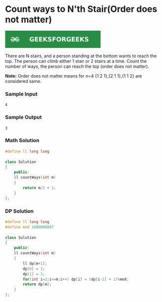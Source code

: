 # Count ways to N'th Stair(Order does not matter)

[![Problem Link](../assets/gfg.svg)](https://practice.geeksforgeeks.org/problems/count-ways-to-nth-stairorder-does-not-matter1322/1/#)

There are N stairs, and a person standing at the bottom wants to reach the top. The person can climb either 1 stair or 2 stairs at a time. Count the number of ways, the person can reach the top (order does not matter).

**Note:** Order does not matter means for n=4 {1 2 1},{2 1 1},{1 1 2} are considered same.

### Sample Input

```
4
```

### Sample Output

```
3
```

### Math Solution

```cpp
#define ll long long

class Solution
{
    public:
    ll countWays(int m)
    {
        return m/2 + 1;
    }
};
```

### DP Solution

```cpp
#define ll long long
#define mod 1000000007

class Solution
{
    public:
    ll countWays(int m)
    {
        ll dp[m+1];
        dp[0] = 1;
        dp[1] = 1;
        for(int i=2;i<=m;i++) dp[i] = (dp[i-2] + 1)%mod;
        return dp[m];
    }
};
```
